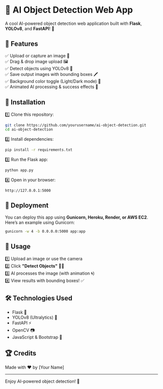 # 🚀 AI Object Detection Web App

A cool AI-powered object detection web application built with **Flask**, **YOLOv8**, and **FastAPI**! 🎯

## 🌟 Features  
✅ Upload or capture an image 📸  
✅ Drag & drop image upload 🖼️  
✅ Detect objects using YOLOv8 🤖  
✅ Save output images with bounding boxes 🖍️  
✅ Background color toggle (Light/Dark mode) 🎨  
✅ Animated AI processing & success effects 🎉  

## 🔧 Installation  

1️⃣ Clone this repository:  
   ```sh
   git clone https://github.com/yourusername/ai-object-detection.git
   cd ai-object-detection
   ```  

2️⃣ Install dependencies:  
   ```sh
   pip install -r requirements.txt
   ```  

3️⃣ Run the Flask app:  
   ```sh
   python app.py
   ```  

4️⃣ Open in your browser:  
   ```
   http://127.0.0.1:5000
   ```  

## 🚀 Deployment  
You can deploy this app using **Gunicorn, Heroku, Render, or AWS EC2**. Here’s an example using Gunicorn:

```sh
gunicorn -w 4 -b 0.0.0.0:5000 app:app
```

## 📸 Usage  
1️⃣ Upload an image or use the camera  
2️⃣ Click **"Detect Objects"** 🕵️‍♂️  
3️⃣ AI processes the image (with animation 🌀)  
4️⃣ View results with bounding boxes! ✅  

## 🛠️ Technologies Used  
- Flask 🧪  
- YOLOv8 (Ultralytics) 🎯  
- FastAPI ⚡  
- OpenCV 📷  
- JavaScript & Bootstrap 🎨  

## 🏆 Credits  
Made with ❤️ by [Your Name]  

---  
Enjoy AI-powered object detection! 🚀

